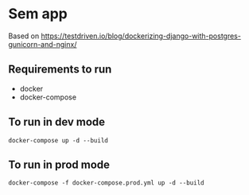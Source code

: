 # Sem app
Based on https://testdriven.io/blog/dockerizing-django-with-postgres-gunicorn-and-nginx/

## Requirements to run
* docker
* docker-compose

## To run in dev mode
`docker-compose up -d --build`

## To run in prod mode
`docker-compose -f docker-compose.prod.yml up -d --build`